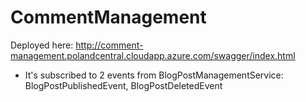 # CommentManagement

Deployed here: http://comment-management.polandcentral.cloudapp.azure.com/swagger/index.html

- It's subscribed to 2 events from BlogPostManagementService: BlogPostPublishedEvent, BlogPostDeletedEvent
